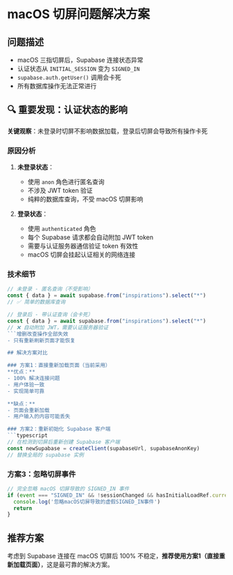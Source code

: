 # macOS 切屏问题解决方案

## 问题描述
- macOS 三指切屏后，Supabase 连接状态异常
- 认证状态从 `INITIAL_SESSION` 变为 `SIGNED_IN`
- `supabase.auth.getUser()` 调用会卡死
- 所有数据库操作无法正常进行

## 🔍 重要发现：认证状态的影响
**关键观察**：未登录时切屏不影响数据加载，登录后切屏会导致所有操作卡死

### 原因分析
1. **未登录状态**：
   - 使用 `anon` 角色进行匿名查询
   - 不涉及 JWT token 验证
   - 纯粹的数据库查询，不受 macOS 切屏影响

2. **登录状态**：
   - 使用 `authenticated` 角色
   - 每个 Supabase 请求都会自动附加 JWT token
   - 需要与认证服务器通信验证 token 有效性
   - macOS 切屏会挂起认证相关的网络连接

### 技术细节
```javascript
// 未登录 - 匿名查询（不受影响）
const { data } = await supabase.from("inspirations").select("*")
// ✅ 简单的数据库查询

// 登录后 - 带认证查询（会卡死）
const { data } = await supabase.from("inspirations").select("*") 
// ❌ 自动附加 JWT，需要认证服务器验证
```增删改查操作全部失效
- 只有重新刷新页面才能恢复

## 解决方案对比

### 方案1：直接重新加载页面（当前采用）
**优点：**
- 100% 解决连接问题
- 用户体验一致
- 实现简单可靠

**缺点：**
- 页面会重新加载
- 用户输入的内容可能丢失

### 方案2：重新初始化 Supabase 客户端
```typescript
// 在检测到切屏后重新创建 Supabase 客户端
const newSupabase = createClient(supabaseUrl, supabaseAnonKey)
// 替换全局的 supabase 实例
```

### 方案3：忽略切屏事件
```typescript
// 完全忽略 macOS 切屏导致的 SIGNED_IN 事件
if (event === "SIGNED_IN" && !sessionChanged && hasInitialLoadRef.current) {
  console.log('忽略macOS切屏导致的虚假SIGNED_IN事件')
  return
}
```

## 推荐方案
考虑到 Supabase 连接在 macOS 切屏后 100% 不稳定，**推荐使用方案1（直接重新加载页面）**，这是最可靠的解决方案。